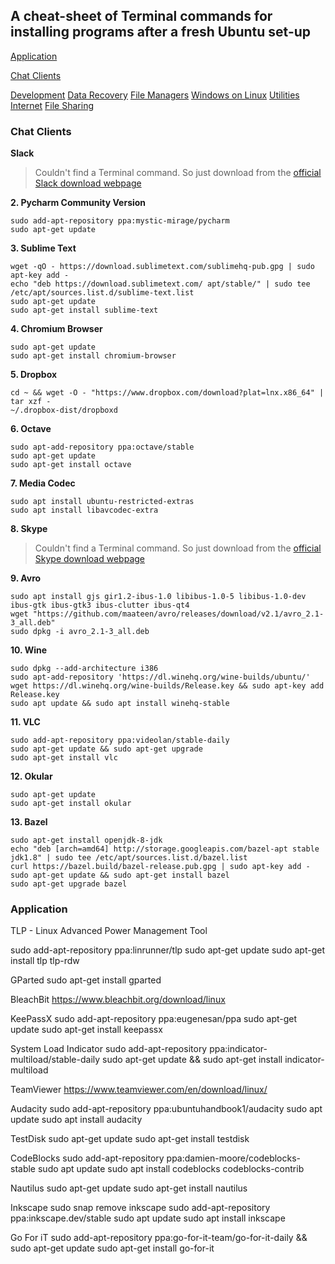 ## A cheat-sheet of Terminal commands for installing programs after a fresh Ubuntu set-up 

[Application](#application)

[Chat Clients](#chat-clients)

[Development](#development)
[Data Recovery](#data-recovery)
[File Managers](#file-managers)
[Windows on Linux](#windows-on-linux)
[Utilities](#utilities)
[Internet](#internet)
[File Sharing](#file-sharing)
























### Chat Clients
**Slack**		

> Couldn't find a Terminal command. So just download from the [official Slack download webpage](https://slack.com/downloads/linux)
		
**2. Pycharm Community Version**		

```
sudo add-apt-repository ppa:mystic-mirage/pycharm
sudo apt-get update
```		
		
**3. Sublime Text**	
```
wget -qO - https://download.sublimetext.com/sublimehq-pub.gpg | sudo apt-key add -
echo "deb https://download.sublimetext.com/ apt/stable/" | sudo tee /etc/apt/sources.list.d/sublime-text.list
sudo apt-get update
sudo apt-get install sublime-text
```		
**4. Chromium Browser**		
```
sudo apt-get update
sudo apt-get install chromium-browser
```		
**5. Dropbox**		
```
cd ~ && wget -O - "https://www.dropbox.com/download?plat=lnx.x86_64" | tar xzf -
~/.dropbox-dist/dropboxd
```		
		
**6. Octave**	
```
sudo apt-add-repository ppa:octave/stable
sudo apt-get update
sudo apt-get install octave
```		
**7. Media Codec**		
```
sudo apt install ubuntu-restricted-extras
sudo apt install libavcodec-extra
```		
**8. Skype**	

> Couldn't find a Terminal command. So just download from the [official Skype download webpage](https://www.skype.com/en/download-skype/skype-for-computer/)
		
**9. Avro**	
```
sudo apt install gjs gir1.2-ibus-1.0 libibus-1.0-5 libibus-1.0-dev ibus-gtk ibus-gtk3 ibus-clutter ibus-qt4
wget "https://github.com/maateen/avro/releases/download/v2.1/avro_2.1-3_all.deb"
sudo dpkg -i avro_2.1-3_all.deb
```		
**10. Wine**
```
sudo dpkg --add-architecture i386
sudo apt-add-repository 'https://dl.winehq.org/wine-builds/ubuntu/'
wget https://dl.winehq.org/wine-builds/Release.key && sudo apt-key add Release.key
sudo apt update && sudo apt install winehq-stable
```		
**11. VLC**		
```
sudo add-apt-repository ppa:videolan/stable-daily
sudo apt-get update && sudo apt-get upgrade
sudo apt-get install vlc
```		
**12. Okular**	
```
sudo apt-get update
sudo apt-get install okular
```
**13. Bazel**
```
sudo apt-get install openjdk-8-jdk
echo "deb [arch=amd64] http://storage.googleapis.com/bazel-apt stable jdk1.8" | sudo tee /etc/apt/sources.list.d/bazel.list
curl https://bazel.build/bazel-release.pub.gpg | sudo apt-key add -
sudo apt-get update && sudo apt-get install bazel
sudo apt-get upgrade bazel
```

### Application

TLP - Linux Advanced Power Management Tool

sudo add-apt-repository ppa:linrunner/tlp
sudo apt-get update
sudo apt-get install tlp tlp-rdw

GParted
sudo apt-get install gparted

BleachBit
https://www.bleachbit.org/download/linux

KeePassX
sudo add-apt-repository ppa:eugenesan/ppa
sudo apt-get update
sudo apt-get install keepassx

System Load Indicator
sudo add-apt-repository ppa:indicator-multiload/stable-daily
sudo apt-get update && sudo apt-get install indicator-multiload

TeamViewer
https://www.teamviewer.com/en/download/linux/

Audacity
sudo add-apt-repository ppa:ubuntuhandbook1/audacity
sudo apt update
sudo apt install audacity

TestDisk 
sudo apt-get update
sudo apt-get install testdisk

CodeBlocks
sudo add-apt-repository ppa:damien-moore/codeblocks-stable
sudo apt update
sudo apt install codeblocks codeblocks-contrib


Nautilus
sudo apt-get update
sudo apt-get install nautilus

Inkscape
sudo snap remove inkscape
sudo add-apt-repository ppa:inkscape.dev/stable
sudo apt update
sudo apt install inkscape

Go For iT
sudo add-apt-repository ppa:go-for-it-team/go-for-it-daily && sudo apt-get update
sudo apt-get install go-for-it
